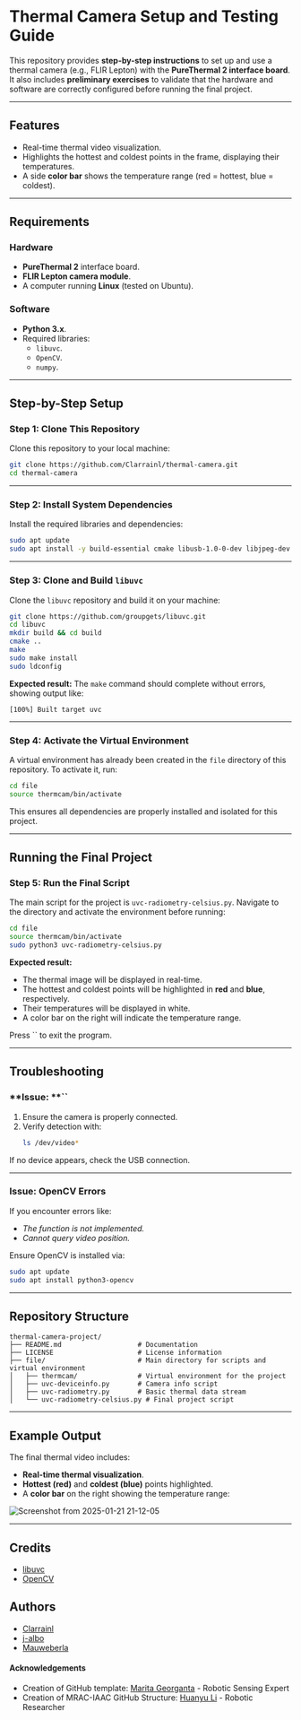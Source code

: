 # Thermal Camera Setup and Testing Guide

This repository provides **step-by-step instructions** to set up and use a thermal camera (e.g., FLIR Lepton) with the **PureThermal 2 interface board**. It also includes **preliminary exercises** to validate that the hardware and software are correctly configured before running the final project.

---

## Features

- Real-time thermal video visualization.
- Highlights the hottest and coldest points in the frame, displaying their temperatures.
- A side **color bar** shows the temperature range (red = hottest, blue = coldest).

---

## Requirements

### Hardware

- **PureThermal 2** interface board.
- **FLIR Lepton camera module**.
- A computer running **Linux** (tested on Ubuntu).

### Software

- **Python 3.x**.
- Required libraries:
  - `libuvc`.
  - `OpenCV`.
  - `numpy`.

---

## Step-by-Step Setup

### Step 1: Clone This Repository

Clone this repository to your local machine:

```bash
git clone https://github.com/Clarrainl/thermal-camera.git
cd thermal-camera
```

---

### Step 2: Install System Dependencies

Install the required libraries and dependencies:

```bash
sudo apt update
sudo apt install -y build-essential cmake libusb-1.0-0-dev libjpeg-dev python3-pip libgtk2.0-dev libgtk-3-dev python3-opencv
```

---

### Step 3: Clone and Build `libuvc`

Clone the `libuvc` repository and build it on your machine:

```bash
git clone https://github.com/groupgets/libuvc.git
cd libuvc
mkdir build && cd build
cmake ..
make
sudo make install
sudo ldconfig
```

**Expected result:** The `make` command should complete without errors, showing output like:

```
[100%] Built target uvc
```

---

### Step 4: Activate the Virtual Environment

A virtual environment has already been created in the `file` directory of this repository. To activate it, run:

```bash
cd file
source thermcam/bin/activate
```

This ensures all dependencies are properly installed and isolated for this project.

---

## Running the Final Project

### Step 5: Run the Final Script

The main script for the project is `uvc-radiometry-celsius.py`. Navigate to the directory and activate the environment before running:

```bash
cd file
source thermcam/bin/activate
sudo python3 uvc-radiometry-celsius.py
```

**Expected result:**

- The thermal image will be displayed in real-time.
- The hottest and coldest points will be highlighted in **red** and **blue**, respectively.
- Their temperatures will be displayed in white.
- A color bar on the right will indicate the temperature range.

Press `` to exit the program.

---

## Troubleshooting

### **Issue: **``

1. Ensure the camera is properly connected.
2. Verify detection with:
   ```bash
   ls /dev/video*
   ```

If no device appears, check the USB connection.

---

### **Issue: OpenCV Errors**

If you encounter errors like:

- *The function is not implemented.*
- *Cannot query video position.*

Ensure OpenCV is installed via:

```bash
sudo apt update
sudo apt install python3-opencv
```

---

## Repository Structure

```
thermal-camera-project/
├── README.md                   # Documentation
├── LICENSE                     # License information
├── file/                       # Main directory for scripts and virtual environment
│   ├── thermcam/               # Virtual environment for the project
│   ├── uvc-deviceinfo.py       # Camera info script
│   ├── uvc-radiometry.py       # Basic thermal data stream
│   └── uvc-radiometry-celsius.py # Final project script
```

---


## Example Output

The final thermal video includes:

- **Real-time thermal visualization**.
- **Hottest (red)** and **coldest (blue)** points highlighted.
- A **color bar** on the right showing the temperature range:

![Screenshot from 2025-01-21 21-12-05](https://github.com/user-attachments/assets/4d4faacb-536e-4c89-9e9b-58b748790e7e)


---

## Credits

- [libuvc](https://github.com/groupgets/libuvc)
- [OpenCV](https://opencv.org/)

## Authors
  - [Clarrainl](https://github.com/Clarrainl)
  - [j-albo](https://github.com/j-albo)
  - [Mauweberla](https://github.com/Mauweberla)


<!--  DO NOT REMOVE
-->
#### Acknowledgements

- Creation of GitHub template: [Marita Georganta](https://www.linkedin.com/in/marita-georganta/) - Robotic Sensing Expert
- Creation of MRAC-IAAC GitHub Structure: [Huanyu Li](https://www.linkedin.com/in/huanyu-li-457590268/) - Robotic Researcher


